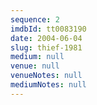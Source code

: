 ```yaml
---
sequence: 2
imdbId: tt0083190
date: 2004-06-04
slug: thief-1981
medium: null
venue: null
venueNotes: null
mediumNotes: null
---
```


